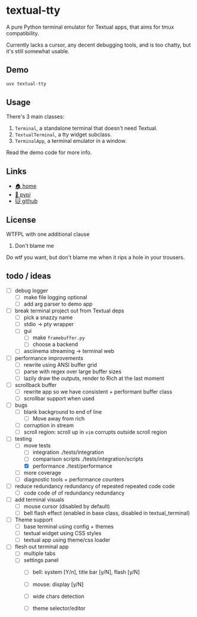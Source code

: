 # textual-tty

A pure Python terminal emulator for Textual apps, that aims for tmux
compatibility.

Currently lacks a cursor, any decent debugging tools, and is too chatty,
but it's still somewhat usable.

## Demo

```bash
uvx textual-tty
```

## Usage

There's 3 main classes:

1. `Terminal`, a standalone terminal that doesn't need Textual.
2. `TextualTerminal`, a tty widget subclass.
3. `TerminalApp`, a terminal emulator in a window.

Read the demo code for more info.

## Links

* [🏠 home](https://bitplane.net/dev/python/textual-tty)
* [🐍 pypi](https://pypi.org/project/textual-tty)
* [🐱 github](https://github.com/bitplane/textual-tty)

## License

WTFPL with one additional clause

1. Don't blame me

Do wtf you want, but don't blame me when it rips a hole in your trousers.

## todo / ideas

- [ ] debug logger
  - [ ] make file logging optional
  - [ ] add arg parser to demo app
- [ ] break terminal project out from Textual deps
  - [ ] pick a snazzy name
  - [ ] stdio -> pty wrapper
  - [ ] gui
    - [ ] make `framebuffer.py`
    - [ ] choose a backend
  - [ ] asciinema streaming -> terminal web
- [ ] performance improvements
  - [ ] rewrite using ANSI buffer grid
  - [ ] parse with regex over large buffer sizes
  - [ ] lazily draw the outputs, render to Rich at the last moment
- [ ] scrollback buffer
  - [ ] rewrite app so we have consistent + performant buffer class
  - [ ] scrollbar support when used
- [ ] bugs
  - [ ] blank background to end of line
    - [ ] Move away from rich
  - [ ] corruption in stream
  - [ ] scroll region: scroll up in `vim` corrupts outside scroll region
- [ ] testing
  - [ ] move tests
    - [ ] integration ./tests/integration
    - [ ] comparison scripts ./tests/integration/scripts
    - [x] performance ./test/performance
  - [ ] more coverage
  - [ ] diagnostic tools + performance counters
- [ ] reduce redundancy redundancy of repeated repeated code code
  - [ ] code code of of redundancy redundancy
- [ ] add terminal visuals
  - [ ] mouse cursor (disabled by default)
  - [ ] bell flash effect (enabled in base class, disabled in textual_terminal)
- [ ] Theme support
  - [ ] base terminal using config + themes
  - [ ] textual widget using CSS styles
  - [ ] textual app using theme/css loader
- [ ] flesh out terminal app
  - [ ] multiple tabs
  - [ ] settings panel
    - [ ] bell: system [Y/n], title bar [y/N], flash [y/N]
    - [ ] mouse: display [y/N]
    - [ ] wide chars detection
    - [ ] theme selector/editor

